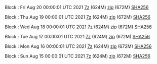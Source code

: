 Block : Fri Aug 20 00:00:01 UTC 2021 [7z](https://transfer.sh/1OLSLQ9/bootstrap.dat.20210820.7z) (624M) [zip](https://transfer.sh/17GBjdx/bootstrap.dat.20210820.zip) (672M) [SHA256](https://transfer.sh/14JXteL/sha256.txt)

Block : Thu Aug 19 00:00:01 UTC 2021 [7z](https://transfer.sh/1d3k5L1/bootstrap.dat.20210819.7z) (624M) [zip](https://transfer.sh/17jqyR9/bootstrap.dat.20210819.zip) (672M) [SHA256](https://transfer.sh/1X1l35q/sha256.txt)

Block : Wed Aug 18 00:00:01 UTC 2021 [7z](https://transfer.sh/15VIdvO/bootstrap.dat.20210818.7z) (624M) [zip](https://transfer.sh/1BLASEw/bootstrap.dat.20210818.zip) (672M) [SHA256](https://transfer.sh/18V38QU/sha256.txt)

Block : Tue Aug 17 00:00:01 UTC 2021 [7z](https://transfer.sh/1S8Yyzu/bootstrap.dat.20210817.7z) (624M) [zip](https://transfer.sh/17HArpg/bootstrap.dat.20210817.zip) (672M) [SHA256](https://transfer.sh/1JV44o8/sha256.txt)

Block : Mon Aug 16 00:00:01 UTC 2021 [7z](https://transfer.sh/ZZ6D/bootstrap.dat.20210816.7z) (624M) [zip](https://transfer.sh/1rzEvcp/bootstrap.dat.20210816.zip) (672M) [SHA256](https://transfer.sh/1PMhyXX/sha256.txt)

Block : Sun Aug 15 00:00:01 UTC 2021 [7z](https://transfer.sh/1aAI6sR/bootstrap.dat.20210815.7z) (624M) [zip](https://transfer.sh/1qI6/bootstrap.dat.20210815.zip) (672M) [SHA256](https://transfer.sh/1IkwXOw/sha256.txt)
